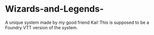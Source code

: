 # Wizards-and-Legends-
A unique system made by my good friend Kai! This is supposed to be a Foundry VTT version of the system.
